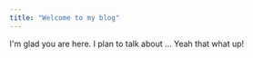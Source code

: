 ```yaml
---
title: "Welcome to my blog"
---
```


I'm glad you are here. I plan to talk about ...
Yeah that what up!
